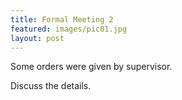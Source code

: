 ```yaml
---
title: Formal Meeting 2
featured: images/pic01.jpg
layout: post
---
```


<p>Some orders were given by supervisor.</p>
<p>Discuss the details.</p>
